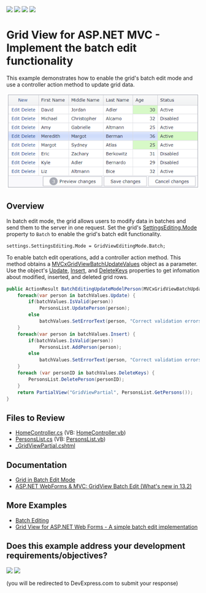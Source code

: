 <!-- default badges list -->
![](https://img.shields.io/endpoint?url=https://codecentral.devexpress.com/api/v1/VersionRange/128549435/18.2.11%2B)
[![](https://img.shields.io/badge/Open_in_DevExpress_Support_Center-FF7200?style=flat-square&logo=DevExpress&logoColor=white)](https://supportcenter.devexpress.com/ticket/details/E5046)
[![](https://img.shields.io/badge/📖_How_to_use_DevExpress_Examples-e9f6fc?style=flat-square)](https://docs.devexpress.com/GeneralInformation/403183)
[![](https://img.shields.io/badge/💬_Leave_Feedback-feecdd?style=flat-square)](#does-this-example-address-your-development-requirementsobjectives)
<!-- default badges end -->
# Grid View for ASP.NET MVC - Implement the batch edit functionality

This example demonstrates how to enable the grid's batch edit mode and use a controller action method to update grid data.

![Grid in batch edit mode](BatchEditMode.png)

## Overview

In batch edit mode, the grid allows users to modify data in batches and send them to the server in one request. Set the grid's [SettingsEditing.Mode](https://docs.devexpress.com/AspNet/DevExpress.Web.ASPxGridViewEditingSettings.Mode) property to `Batch` to enable the grid's batch edit functionality.

```cshtml
settings.SettingsEditing.Mode = GridViewEditingMode.Batch;
```

To enable batch edit operations, add a controller action method. This method obtains a [MVCxGridViewBatchUpdateValues](https://docs.devexpress.com/AspNetMvc/DevExpress.Web.Mvc.MVCxGridViewBatchUpdateValues-2) object as a parameter. Use the object's [Update](https://docs.devexpress.com/AspNetMvc/DevExpress.Web.Mvc.MVCxBatchUpdateValues-2.Update), [Insert](https://docs.devexpress.com/AspNetMvc/DevExpress.Web.Mvc.MVCxBatchUpdateValues-2.Insert), and [DeleteKeys](https://docs.devexpress.com/AspNetMvc/DevExpress.Web.Mvc.MVCxBatchUpdateValues-2.DeleteKeys) properties to get infomation about modified, inserted, and deleted grid rows.

```cs
public ActionResult BatchEditingUpdateModelPerson(MVCxGridViewBatchUpdateValues<Person, int> batchValues) {
    foreach(var person in batchValues.Update) {
        if(batchValues.IsValid(person))
            PersonsList.UpdatePerson(person);
        else
            batchValues.SetErrorText(person, "Correct validation errors");
    }
    foreach(var person in batchValues.Insert) {
        if(batchValues.IsValid(person))
            PersonsList.AddPerson(person);
        else
            batchValues.SetErrorText(person, "Correct validation errors");
    }
    foreach (var personID in batchValues.DeleteKeys) {
        PersonsList.DeletePerson(personID);
    }
    return PartialView("GridViewPartial", PersonsList.GetPersons());
}
```

## Files to Review

* [HomeController.cs](./CS/DXWebApplication1/Controllers/HomeController.cs) (VB: [HomeController.vb](./VB/DXWebApplication1/Controllers/HomeController.vb))
* [PersonsList.cs](./CS/DXWebApplication1/Models/PersonsList.cs) (VB: [PersonsList.vb](./VB/DXWebApplication1/Models/PersonsList.vb))
* [_GridViewPartial.cshtml](./CS/DXWebApplication1/Views/Home/_GridViewPartial.cshtml)

## Documentation

* [Grid in Batch Edit Mode](https://docs.devexpress.com/AspNetMvc/16147/components/grid-view/data-editing-and-validation/batch-edit)
* [ASP.NET WebForms & MVC: GridView Batch Edit (What's new in 13.2)](https://community.devexpress.com/blogs/aspnet/archive/2013/12/16/asp-net-webforms-amp-mvc-gridview-batch-edit-what-39-s-new-in-13-2.aspx)

## More Examples

* [Batch Editing](https://demos.devexpress.com/MVCxGridViewDemos/Editing/BatchEditing)
* [Grid View for ASP.NET Web Forms - A simple batch edit implementation](https://github.com/DevExpress-Examples/aspxgridview-simple-batch-editing-implementation)
<!-- feedback -->
## Does this example address your development requirements/objectives?

[<img src="https://www.devexpress.com/support/examples/i/yes-button.svg"/>](https://www.devexpress.com/support/examples/survey.xml?utm_source=github&utm_campaign=asp-net-mvc-grid-batch-edit-mode&~~~was_helpful=yes) [<img src="https://www.devexpress.com/support/examples/i/no-button.svg"/>](https://www.devexpress.com/support/examples/survey.xml?utm_source=github&utm_campaign=asp-net-mvc-grid-batch-edit-mode&~~~was_helpful=no)

(you will be redirected to DevExpress.com to submit your response)
<!-- feedback end -->
